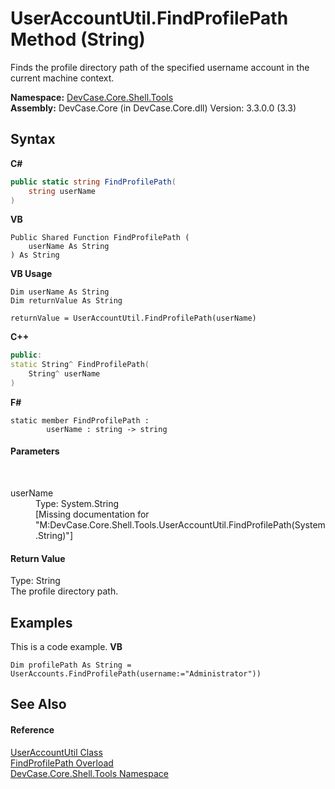 # UserAccountUtil.FindProfilePath Method (String)
 

Finds the profile directory path of the specified username account in the current machine context.

**Namespace:**&nbsp;<a href="N_DevCase_Core_Shell_Tools">DevCase.Core.Shell.Tools</a><br />**Assembly:**&nbsp;DevCase.Core (in DevCase.Core.dll) Version: 3.3.0.0 (3.3)

## Syntax

**C#**<br />
``` C#
public static string FindProfilePath(
	string userName
)
```

**VB**<br />
``` VB
Public Shared Function FindProfilePath ( 
	userName As String
) As String
```

**VB Usage**<br />
``` VB Usage
Dim userName As String
Dim returnValue As String

returnValue = UserAccountUtil.FindProfilePath(userName)
```

**C++**<br />
``` C++
public:
static String^ FindProfilePath(
	String^ userName
)
```

**F#**<br />
``` F#
static member FindProfilePath : 
        userName : string -> string 

```


#### Parameters
&nbsp;<dl><dt>userName</dt><dd>Type: System.String<br />\[Missing <param name="userName"/> documentation for "M:DevCase.Core.Shell.Tools.UserAccountUtil.FindProfilePath(System.String)"\]</dd></dl>

#### Return Value
Type: String<br />The profile directory path.

## Examples
This is a code example. 
**VB**<br />
``` VB
Dim profilePath As String = UserAccounts.FindProfilePath(username:="Administrator"))
```


## See Also


#### Reference
<a href="T_DevCase_Core_Shell_Tools_UserAccountUtil">UserAccountUtil Class</a><br /><a href="Overload_DevCase_Core_Shell_Tools_UserAccountUtil_FindProfilePath">FindProfilePath Overload</a><br /><a href="N_DevCase_Core_Shell_Tools">DevCase.Core.Shell.Tools Namespace</a><br />